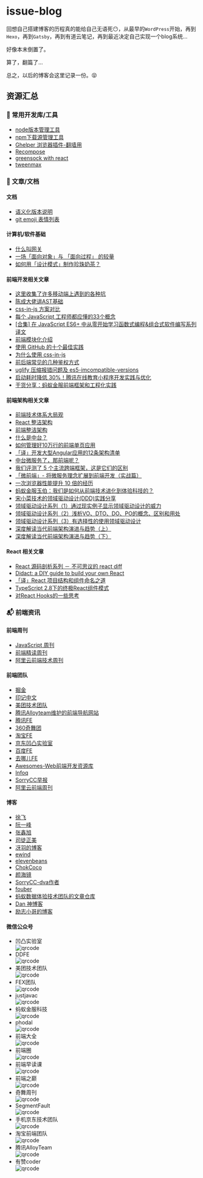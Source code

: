 # issue-blog

回想自己搭建博客的历程真的能给自己无语死😶，从最早的`WordPress`开始，再到`Hexo`，再到`Gatsby`，再到有道云笔记，再到最近决定自己实现一个blog系统...

好像本末倒置了。

算了，翻篇了...

总之，以后的博客会这里记录一份。😝

## 资源汇总

### :triangular_ruler: 常用开发库/工具
- [node版本管理工具](https://github.com/creationix/nvm)
- [npm下载源管理工具](https://github.com/Pana/nrm)
- [Ghelper 浏览器插件-翻墙用](http://googlehelper.net/)
- [Recompose](https://github.com/acdlite/recompose)
- [greensock with react](https://greensock.com/react)
- [tweenmax](https://www.tweenmax.com.cn)

### :page_facing_up: 文章/文档
#### 文档
- [语义化版本说明](https://semver.org/lang/zh-CN/)
- [git emoji 表情列表](https://www.webfx.com/tools/emoji-cheat-sheet/)

#### 计算机/软件基础
- [什么叫网关](https://blog.csdn.net/snlying/article/details/4183983)
- [一场「面向对象」与 「面向过程」 的较量](https://mp.weixin.qq.com/s?__biz=MzI4Mzc5NDk4MA==&mid=2247486569&idx=1&sn=b665a58c96cac37cd9cede5998e7d095&chksm=eb840722dcf38e340aa2aad37bf21e9b0328291c16c0c93f8fdfc02e1f4929b80220e92d5cff&scene=21#wechat_redirect)
- [如何用「设计模式」制作珍珠奶茶？](https://mp.weixin.qq.com/s?__biz=MzI4Mzc5NDk4MA==&mid=2247486859&idx=1&sn=2416ad2c2d4f4d1a9f62049c4abf404c&chksm=eb8406c0dcf38fd6c8c8f4adbd4fd8065e1a2e98e3731587192cf6ca3b9c96d13b639693bf24&scene=0&xtrack=1&key=3d64c8ab0dfd206a40f1c0b302f531ef2b914aed826851a126546a8596aa6ac025942ecae3167124af3833c2ed80b52f0cf85cebba3f48f4b8b11f5973421e93b899deb6820af9646c89835dc43c6000&ascene=1&uin=MTIyODAwMTA0MQ%3D%3D&devicetype=Windows+10&version=62060833&lang=zh_CN&pass_ticket=ngxY9Cnm436ETvGZwEYUE3%2BH9kUgqKu0v5p5tfFAqYrRFOhtFh5DmUCTbuvWljks)

#### 前端开发相关文章
- [这里收集了许多移动端上遇到的各种坑](https://github.com/RubyLouvre/mobileHack)
- [陈成大佬讲AST基础](https://www.bilibili.com/video/av37835266/)
- [css-in-js 方案对比](https://github.com/MicheleBertoli/css-in-js)
- [每个 JavaScript 工程师都应懂的33个概念](https://github.com/leonardomso/33-js-concepts?utm_source=gold_browser_extension)
- [[合集] 在 JavaScript ES6+ 中从零开始学习函数式编程&组合式软件编写系列译文](https://juejin.im/post/5a0275406fb9a04506710bbc)
- [前端模块化介绍](https://www.infoq.cn/article/QdLtxgNU63-AuY1VOSm7)
- [使用 GitHub 的十个最佳实践](https://www.infoq.cn/article/S_L2IkjzdpbYkeh7YXIH)
- [为什么使用 css-in-js](https://mxstbr.com/thoughts/css-in-js/)
- [前后端常见的几种鉴权方式](https://blog.csdn.net/wang839305939/article/details/78713124)
- [uglify 压缩报错问题及 es5-imcompatible-versions](https://github.com/sorrycc/blog/issues/68)
- [启动耗时降低 30%！腾讯在线教育小程序开发实践与优化](https://www.infoq.cn/article/dWvk5k4g-K8OLpNi9ey7)
- [干货分享：蚂蚁金服前端框架和工程化实践](https://www.infoq.cn/article/CaXvurFIN*DqvW4iEh1H)

#### 前端架构相关文章
- [前端技术体系大局观](https://zhuanlan.zhihu.com/p/23185351)
- [React 整洁架构](https://github.com/eduardomoroni/react-clean-architecture)
- [前端整洁架构](https://github.com/phodal/clean-frontend)
- [什么是中台？](https://zhuanlan.zhihu.com/p/32317400)
- [如何管理好10万行的前端单页应用](https://juejin.im/post/59cb0d0b5188257e876a2d27)
- [「译」开发大型Angular应用的12条架构清单](https://juejin.im/post/5bc074e3e51d45021147ea21)
- [中台微服务了，那前端呢？](https://www.infoq.cn/article/HNDtDuaIYsWUP-SGOPTK)
- [我们评测了 5 个主流跨端框架，这是它们的区别](https://www.infoq.cn/article/abC26cpsX44yCGT*hLzb)
- [「微前端」- 将微服务理念扩展到前端开发（实战篇）](http://insights.thoughtworkers.org/micro-frontends-2/)
- [一次浏览器性能提升 10 倍的经历](https://www.infoq.cn/article/XSKxPByXUVu1-O3OQsxD)
- [蚂蚁金服玉伯：我们是如何从前端技术进化到体验科技的？](https://mp.weixin.qq.com/s/IYddaaw2ps1wR2VT1dZWPg)
- [宋小菜技术的领域驱动设计(DDD)实践分享](https://tech.songxiaocai.com/posts/697883/index.html)
- [领域驱动设计系列（1）通过现实例子显示领域驱动设计的威力](https://kb.cnblogs.com/page/522125/)
- [领域驱动设计系列（2）浅析VO、DTO、DO、PO的概念、区别和用处](https://kb.cnblogs.com/page/522348/)
- [领域驱动设计系列（3）有选择性的使用领域驱动设计](https://kb.cnblogs.com/page/521969/)
- [深度解读当代前端架构演进与趋势（上）](https://www.infoq.cn/article/AJ0S3IDEHyusNms0bTf1)
- [深度解读当代前端架构演进与趋势（下）](https://www.infoq.cn/article/bmfhe65caCpzyo0PQKmg)

#### React 相关文章
- [React 源码剖析系列 － 不可思议的 react diff](https://zhuanlan.zhihu.com/p/20346379)
- [Didact: a DIY guide to build your own React](https://engineering.hexacta.com/didact-learning-how-react-works-by-building-it-from-scratch-51007984e5c5)
- [「译」React 项目结构和组件命名之道](https://zhuanlan.zhihu.com/p/47321322)
- [TypeScript 2.8下的终极React组件模式](https://juejin.im/post/5b07caf16fb9a07aa83f2977)
- [对React Hooks的一些思考](https://zhuanlan.zhihu.com/p/48264713?utm_source=caibaojian.com)

### :mailbox_with_mail: 前端资讯

#### 前端周刊
- [JavaScript 周刊](https://weekly.docschina.org/javascript/)
- [前端精读周刊](https://github.com/dt-fe/weekly)
- [阿里云前端技术周刊](https://github.com/aliyunfe/weekly)

#### 前端团队
- [掘金](https://juejin.im/timeline/frontend)
- [印记中文](https://docschina.org/)
- [美团技术团队](https://tech.meituan.com/)
- [腾讯Alloyteam维护的前端导航网站](http://www.alloyteam.com/nav/index.html)
- [腾讯FE](http://www.alloyteam.com/)
- [360奇舞团](https://75team.com/)
- [淘宝FE](http://taobaofed.org/)
- [京东凹凸实验室](https://aotu.io/)
- [百度FE](http://fex.baidu.com/)
- [去哪儿FE](https://ymfe.org/)
- [Awesomes-Web前端开发资源库](https://www.awesomes.cn/)
- [Infoq](http://www.infoq.com/cn/Front-end/?utm_source=infoq&utm_medium=header_graybar&utm_campaign=topic_clk)
- [SorryCC早报](https://github.com/sorrycc/zaobao/issues)
- [阿里云前端周刊](https://zhuanlan.zhihu.com/aliyun)

#### 博客
- [徐飞](https://github.com/xufei/blog/issues)
- [阮一峰](http://www.ruanyifeng.com/blog/archives.html)
- [张鑫旭](https://www.zhangxinxu.com/)
- [司徒正美](http://www.cnblogs.com/rubylouvre/)
- [冴羽的博客](https://github.com/mqyqingfeng/Blog)
- [ewind](http://ewind.us/)
- [elevenbeans](http://elevenbeans.github.io/)
- [ChokCoco](http://www.cnblogs.com/coco1s/category/833837.html)
- [颜海镜](https://yanhaijing.com/)
- [SorryCC-dva作者](https://github.com/sorrycc/blog/issues)
- [fouber](https://github.com/fouber/blog)
- [蚂蚁数据体验技术团队的文章仓库](https://github.com/ProtoTeam/blog)
- [Dan 神博客](https://overreacted.io/)
- [励志小哥的博客](https://lambda.academy/)


#### 微信公众号
- 凹凸实验室   
![qrcode](https://user-images.githubusercontent.com/19587016/49560410-38783480-f94d-11e8-998c-959279a903b8.jpg)
- DDFE    
![qrcode](https://user-images.githubusercontent.com/19587016/49709279-7ab3b580-fc6e-11e8-9632-9133684b7ac2.jpg)
- 美团技术团队    
![qrcode](https://user-images.githubusercontent.com/19587016/49560698-6d38bb80-f94e-11e8-8f24-2d64e9a666ed.jpg)
- FEX团队   
![qrcode](https://user-images.githubusercontent.com/19587016/49560619-23e86c00-f94e-11e8-8cc7-ca7a111b266e.jpg)
- justjavac   
![qrcode](https://user-images.githubusercontent.com/19587016/49560529-c3592f00-f94d-11e8-9606-b2fa34504173.jpg)
- 蚂蚁金服科技    
![qrcode](https://user-images.githubusercontent.com/19587016/49561175-cd306180-f950-11e8-9580-c9abe80ec334.jpg)
- phodal    
![qrcode](https://user-images.githubusercontent.com/19587016/49560593-0ca97e80-f94e-11e8-908d-1e8a11c539a1.jpg)
- 前端大全    
![qrcode](https://user-images.githubusercontent.com/19587016/49560552-e4218480-f94d-11e8-9552-4499a3fef23e.jpg)
- 前端圈   
![qrcode](https://user-images.githubusercontent.com/19587016/49561015-f43a6380-f94f-11e8-82c0-8759fde04316.jpg)
- 前端早读课   
![qrcode](https://user-images.githubusercontent.com/19587016/49561050-24820200-f950-11e8-9d48-90a4d563610c.jpg)
- 前端之巅    
![qrcode](https://user-images.githubusercontent.com/19587016/49561066-3c598600-f950-11e8-850c-e21beb430214.jpg)
- 奇舞周刊    
![qrcode](https://user-images.githubusercontent.com/19587016/49560457-76755880-f94d-11e8-97eb-55b6c01892db.jpg)
- SegmentFault    
![qrcode](https://user-images.githubusercontent.com/19587016/49561028-0d431480-f950-11e8-82f6-ce56a01c5aaf.jpg)
- 手机京东技术团队    
![qrcode](https://user-images.githubusercontent.com/19587016/49561118-7aef4080-f950-11e8-8115-3b22b0b72f6b.jpg)
- 淘宝前端团队    
![qrcode](https://user-images.githubusercontent.com/19587016/49561104-6dd25180-f950-11e8-8986-bda0ee836b87.jpg)
- 腾讯AlloyTeam   
![qrcode](https://user-images.githubusercontent.com/19587016/49709298-9ae37480-fc6e-11e8-8ea2-add68555e9b4.jpg)
- 有赞coder   
![qrcode](https://user-images.githubusercontent.com/19587016/49561139-9b1eff80-f950-11e8-85f4-ae3a2927fb2d.jpg)
